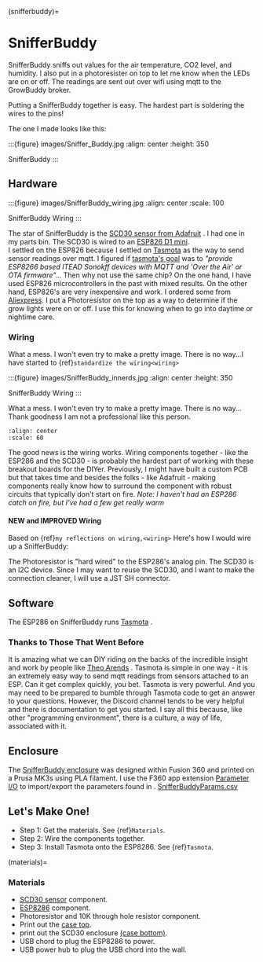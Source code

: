 (snifferbuddy)=

# SnifferBuddy

SnifferBuddy sniffs out values for the air temperature, CO2 level, and humidity. I also put in a photoresister on top to let me know when
the LEDs are on or off.  The readings are sent out over wifi using mqtt to the GrowBuddy broker.

Putting a SnifferBuddy together is easy. The hardest part is soldering the wires to the pins!

The one I made looks like this:

:::{figure} images/Sniffer_Buddy.jpg
:align: center
:height: 350

SnifferBuddy
:::

## Hardware

:::{figure} images/SnifferBuddy_wiring.jpg
:align: center
:scale: 100

SnifferBuddy Wiring
:::

The star of SnifferBuddy is the [SCD30 sensor from Adafruit](https://www.adafruit.com/product/4867) .  I had one in my parts bin.  The SCD30 is wired to  an
[ESP826 D1 mini](https://i2.wp.com/randomnerdtutorials.com/wp-content/uploads/2019/05/ESP8266-WeMos-D1-Mini-pinout-gpio-pin.png?quality=100&strip=all&ssl=1).  
I settled on the ESP826 because I settled on [Tasmota](https://tasmota.github.io/docs/)  as the way to send sensor readings over mqtt.
I figured if [tasmota's goal](https://tasmota.github.io/docs/About/) was to *"provide ESP8266 based ITEAD Sonokff devices with MQTT and 'Over the Air' or OTA firmware"...*
Then why not use the same chip?  On the one hand, I have used ESP826 microcontrollers in the past with mixed results.  On the other hand, ESP826's are very
inexpensive and work.  I ordered some from [Aliexpress](https://www.aliexpress.us/item/2251832645039000.html).  I put a Photoresistor on the top as a way to determine
if the grow lights were on or off.  I use this for knowing when to go into daytime or nightime care.

### Wiring

What a mess.  I won't even try to make a pretty image.  There is no way...I have started to  {ref}`standardize the wiring<wiring>`

:::{figure} images/SnifferBuddy_innerds.jpg
:align: center
:height: 350

SnifferBuddy Wiring
:::

What a mess.  I won't even try to make a pretty image.  There is no way... Thank goodness I am not a professional like this person.

```{image} images/wiring_pole.jpg
:align: center
:scale: 60
```

The good news is the wiring works.  Wiring components together - like the ESP286 and the SCD30 - is probably the hardest part of working with these breakout boards for the DIYer.  Previously, I might have built a custom PCB but that takes time and besides the folks - like Adafruit - making components really know how to surround the component with robust circuits that typically don't start on fire. *Note: I haven't had an ESP286 catch on fire, but I've had a few get really warm*

#### NEW and IMPROVED Wiring

Based on {ref}`my reflections on wiring,<wiring>` Here's how I would wire up a SnifferBuddy:

The Photoresistor is "hard wired" to the ESP286's analog pin.  The SCD30 is an I2C device.  Since I may want to reuse the SCD30, and I want to make the connection cleaner, I will use a JST SH connector.

## Software

The ESP286 on SnifferBuddy runs [Tasmota](https://tasmota.github.io/docs/) .

### Thanks to Those That Went Before

It is amazing what we can DIY riding on the backs of the incredible insight and work by people like [Theo Arends](https://github.com/arendst) .  Tasmota is simple in one way - it is an extremely easy way to send mqtt readings from sensors attached to an ESP.  Can it get complex quickly, you bet.  Tasmota is very powerful.  And you may need to be prepared to bumble through Tasmota code to get an answer to your questions.  However, the Discord channel tends to be very helpful and there is documentation to get you started.  I say all this because, like other "programming environment", there is a culture, a way of life, associated with it.

## Enclosure

The [SnifferBuddy enclosure](https://github.com/solarslurpi/GrowBuddy/tree/main/enclosures/SnifferBuddy) was designed within Fusion 360 and printed on a Prusa MK3s using PLA filament.  I use the F360  app extension [Parameter I/O](https://apps.autodesk.com/FUSION/en/Detail/Index?id=1801418194626000805&appLang=en&os=Win64) to import/export the parameters found in . [SnifferBuddyParams.csv](https://github.com/solarslurpi/GrowBuddy/blob/c100124acaab285eadb284a5e7015e569ed76d3c/enclosures/SnifferBuddy/SnifferBuddyParams.csv)

## Let's Make One!

- Step 1: Get the materials. See {ref}`Materials`.
- Step 2: Wire the components together.
- Step 3: Install Tasmota onto the ESP8286.  See {ref}`Tasmota`.


(materials)=

### Materials

- [SCD30 sensor](https://www.adafruit.com/product/4867) component.
- [ESP8286](https://www.aliexpress.us/item/2251832645039000.html) component.
- Photoresistor and 10K through hole resistor component.
- Print out the [case top](https://github.com/solarslurpi/GrowBuddy/blob/main/enclosures/SnifferBuddy/base%20and%20lid%20v14.f3d).
- print out the SCD30 enclosure [(case bottom)](https://github.com/solarslurpi/GrowBuddy/blob/main/enclosures/SnifferBuddy/scd30%20enclosure%20v1.f3d).
- USB chord to plug the ESP8286 to power.
- USB power hub to plug the USB chord into the wall.
